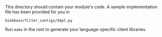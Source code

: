 This directory should contain your module's code.
A sample implementation file has been provided for you in

```biokbase/filter_contigs/Impl.py```

Run `make` in the root to generate your language-specific client libraries.
